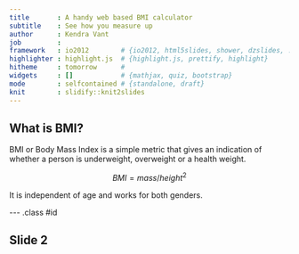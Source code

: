 ```yaml
---
title       : A handy web based BMI calculator
subtitle    : See how you measure up
author      : Kendra Vant
job         : 
framework   : io2012        # {io2012, html5slides, shower, dzslides, ...}
highlighter : highlight.js  # {highlight.js, prettify, highlight}
hitheme     : tomorrow      # 
widgets     : []            # {mathjax, quiz, bootstrap}
mode        : selfcontained # {standalone, draft}
knit        : slidify::knit2slides
---
```


## What is BMI?

BMI or Body Mass Index is a simple metric that gives an indication of whether a person is underweight, overweight or a health weight.

$$
BMI = mass/height^2
$$

It is independent of age and works for both genders.


--- .class #id 

## Slide 2




